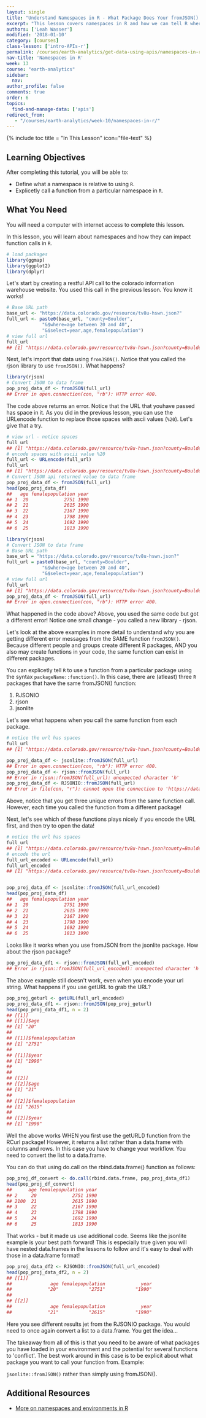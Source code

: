 ```yaml
---
layout: single
title: "Understand Namespaces in R - What Package Does Your fromJSON() Function Come From?"
excerpt: "This lesson covers namespaces in R and how we can tell R where to get a function from (what code to use) in R."
authors: ['Leah Wasser']
modified: '2018-01-10'
category: [courses]
class-lesson: ['intro-APIs-r']
permalink: /courses/earth-analytics/get-data-using-apis/namespaces-in-r/
nav-title: 'Namespaces in R'
week: 13
course: "earth-analytics"
sidebar:
  nav:
author_profile: false
comments: true
order: 6
topics:
  find-and-manage-data: ['apis']
redirect_from:
   - "/courses/earth-analytics/week-10/namespaces-in-r/"
---
```



{% include toc title = "In This Lesson" icon="file-text" %}

<div class='notice--success' markdown="1">

## <i class="fa fa-graduation-cap" aria-hidden="true"></i> Learning Objectives

After completing this tutorial, you will be able to:

* Define what a namespace is relative to using `R`.
* Explicetly call a function from a particular namespace in `R`.

## <i class="fa fa-check-square-o fa-2" aria-hidden="true"></i> What You Need

You will need a computer with internet access to complete this lesson.

</div>




In this lesson, you will learn about namespaces and how they can impact function
calls in `R`.


```r
# load packages
library(ggmap)
library(ggplot2)
library(dplyr)
```



Let's start by creating a restful API call to the colorado information warehouse
website. You used this call in the previous lesson. You know it works!



```r
# Base URL path
base_url <- "https://data.colorado.gov/resource/tv8u-hswn.json?"
full_url <- paste0(base_url, "county=Boulder",
             "&$where=age between 20 and 40",
             "&$select=year,age,femalepopulation")
# view full url
full_url
## [1] "https://data.colorado.gov/resource/tv8u-hswn.json?county=Boulder&$where=age between 20 and 40&$select=year,age,femalepopulation"
```

Next, let's import that data using `fromJSON()`. Notice that you called the
rjson library to use `fromJSON()`. What happens?


```r
library(rjson)
# Convert JSON to data frame
pop_proj_data_df <- fromJSON(full_url)
## Error in open.connection(con, "rb"): HTTP error 400.
```

The code above returns an error.  Notice that the URL that youhave passed has space
in it. As you did in the previous lesson, you can use the URLencode function to
replace those spaces with ascii values (`%20`). Let's give that a try.


```r
# view url - notice spaces
full_url
## [1] "https://data.colorado.gov/resource/tv8u-hswn.json?county=Boulder&$where=age between 20 and 40&$select=year,age,femalepopulation"
# encode spaces with ascii value %20
full_url <- URLencode(full_url)
full_url
## [1] "https://data.colorado.gov/resource/tv8u-hswn.json?county=Boulder&$where=age%20between%2020%20and%2040&$select=year,age,femalepopulation"
# Convert JSON api returned value to data frame
pop_proj_data_df <- fromJSON(full_url)
head(pop_proj_data_df)
##   age femalepopulation year
## 1  20             2751 1990
## 2  21             2615 1990
## 3  22             2167 1990
## 4  23             1798 1990
## 5  24             1692 1990
## 6  25             1813 1990
```



```r
library(rjson)
# Convert JSON to data frame
# Base URL path
base_url = "https://data.colorado.gov/resource/tv8u-hswn.json?"
full_url = paste0(base_url, "county=Boulder",
             "&$where=age between 20 and 40",
             "&$select=year,age,femalepopulation")
# view full url
full_url
## [1] "https://data.colorado.gov/resource/tv8u-hswn.json?county=Boulder&$where=age between 20 and 40&$select=year,age,femalepopulation"
pop_proj_data_df <- fromJSON(full_url)
## Error in open.connection(con, "rb"): HTTP error 400.
```

What happened in the code above? Above, you used the same code but got a different
error! Notice one small change - you called a new library - rjson.

Let's look at the above examples in more detail to understand why you are getting
different error messages from the SAME function `fromJSON()`. Because different people
and groups create different R packages, AND you also may create functions in your
code, the same function can exist in different packages.

You can explicetly tell `R` to use a function from a particular package using the
syntax `packageName::function()`. In this case, there are (atleast) three `R` packages that have
the same fromJSON() function:

1. RJSONIO
1. rjson
1. jsonlite

Let's see what happens when you call the same function from each package.



```r
# notice the url has spaces
full_url
## [1] "https://data.colorado.gov/resource/tv8u-hswn.json?county=Boulder&$where=age between 20 and 40&$select=year,age,femalepopulation"

pop_proj_data_df <- jsonlite::fromJSON(full_url)
## Error in open.connection(con, "rb"): HTTP error 400.
pop_proj_data_df <- rjson::fromJSON(full_url)
## Error in rjson::fromJSON(full_url): unexpected character 'h'
pop_proj_data_df <- RJSONIO::fromJSON(full_url)
## Error in file(con, "r"): cannot open the connection to 'https://data.colorado.gov/resource/tv8u-hswn.json?county=Boulder&$where=age between 20 and 40&$select=year,age,femalepopulation'
```

Above, notice that you get three unique errors from the same function call. However, each
time you called the function from a different package!

Next, let's see which of these functions plays nicely if you encode the URL first,
and then try to open the data!



```r
# notice the url has spaces
full_url
## [1] "https://data.colorado.gov/resource/tv8u-hswn.json?county=Boulder&$where=age between 20 and 40&$select=year,age,femalepopulation"
# encode the url
full_url_encoded <- URLencode(full_url)
full_url_encoded
## [1] "https://data.colorado.gov/resource/tv8u-hswn.json?county=Boulder&$where=age%20between%2020%20and%2040&$select=year,age,femalepopulation"


pop_proj_data_df <- jsonlite::fromJSON(full_url_encoded)
head(pop_proj_data_df)
##   age femalepopulation year
## 1  20             2751 1990
## 2  21             2615 1990
## 3  22             2167 1990
## 4  23             1798 1990
## 5  24             1692 1990
## 6  25             1813 1990
```

Looks like it works when you use fromJSON from the jsonlite package. How about the
rjson package?



```r
pop_proj_data_df1 <- rjson::fromJSON(full_url_encoded)
## Error in rjson::fromJSON(full_url_encoded): unexpected character 'h'
```

The above example still doesn't work, even when you encode your url string. What
happens if you use getURL to grab the URL?


```r
pop_proj_geturl <- getURL(full_url_encoded)
pop_proj_data_df1 <- rjson::fromJSON(pop_proj_geturl)
head(pop_proj_data_df1, n = 2)
## [[1]]
## [[1]]$age
## [1] "20"
## 
## [[1]]$femalepopulation
## [1] "2751"
## 
## [[1]]$year
## [1] "1990"
## 
## 
## [[2]]
## [[2]]$age
## [1] "21"
## 
## [[2]]$femalepopulation
## [1] "2615"
## 
## [[2]]$year
## [1] "1990"
```

Well the above works WHEN you first use the getURL() function from the RCurl package!
However, it returns a list rather than a data.frame with columns and rows. In this
case you have to change your workflow. You need to convert the list to a data.frame.

You can do that using do.call on the rbind.data.frame() function as follows:


```r
pop_proj_df_convert <- do.call(rbind.data.frame, pop_proj_data_df1)
head(pop_proj_df_convert)
##      age femalepopulation year
## 2     20             2751 1990
## 2100  21             2615 1990
## 3     22             2167 1990
## 4     23             1798 1990
## 5     24             1692 1990
## 6     25             1813 1990
```

That works - but it made us use additional code. Seems like the jsonlite example
is your best path forward! This is especially true given you will have nested
data.frames in the lessons to follow and it's easy to deal with those in a data.frame
format!


```r
pop_proj_data_df2 <- RJSONIO::fromJSON(full_url_encoded)
head(pop_proj_data_df2, n = 2)
## [[1]]
##              age femalepopulation             year 
##             "20"           "2751"           "1990" 
## 
## [[2]]
##              age femalepopulation             year 
##             "21"           "2615"           "1990"
```

Here you see different results jet from the RJSONIO package. You would need to once
again convert a list to a data.frame. You get the idea...

The takeaway from all of this is that you need to be aware of what packages
you have loaded in your environment and the potential for several functions to
'conflict'. The best work around in this case is to be explicit about what
package you want to call your function from. Example:

`jsonlite::fromJSON()` rather than simply using fromJSON().


<div class="notice--info" markdown="1">

## Additional Resources

* <a href="http://blog.obeautifulcode.com/R/How-R-Searches-And-Finds-Stuff/" target="_blank">More on namespaces and environments in R</a>
</div>
